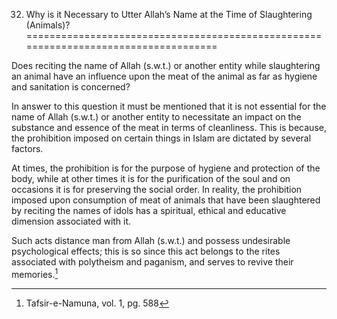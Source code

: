 32. Why is it Necessary to Utter Allah’s Name at the Time of Slaughtering (Animals)?
====================================================================================

Does reciting the name of Allah (s.w.t.) or another entity while
slaughtering an animal have an influence upon the meat of the animal as
far as hygiene and sanitation is concerned?

In answer to this question it must be mentioned that it is not essential
for the name of Allah (s.w.t.) or another entity to necessitate an
impact on the substance and essence of the meat in terms of cleanliness.
This is because, the prohibition imposed on certain things in Islam are
dictated by several factors.

At times, the prohibition is for the purpose of hygiene and protection
of the body, while at other times it is for the purification of the soul
and on occasions it is for preserving the social order. In reality, the
prohibition imposed upon consumption of meat of animals that have been
slaughtered by reciting the names of idols has a spiritual, ethical and
educative dimension associated with it.

Such acts distance man from Allah (s.w.t.) and possess undesirable
psychological effects; this is so since this act belongs to the rites
associated with polytheism and paganism, and serves to revive their
memories.[^1]

[^1]: Tafsir-e-Namuna, vol. 1, pg. 588


